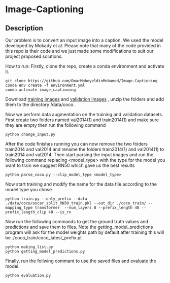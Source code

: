 # Image-Captioning

## Description

Our problem is to convert an input image into a caption. We used the model developed by Mokady et al.
Please note that many of the code provided in this repo is their code and we just made some modifications to suit our project proposed solutions.

How to run:
Firstly, clone the repo, create a conda environment and activate it.
```
git clone https://github.com/OmarMoheyeldinMohamed/Image-Captioning
conda env create -f environment.yml
conda activate image_captioning
```
Download [training images](http://images.cocodataset.org/zips/train2014.zip) and [validation images](http://images.cocodataset.org/zips/val2014.zip) , unzip the folders and add them to the directory /data/coco.

Now we perform data augmentation on the training and validation datasets. First create two folders named val2014(1) and train2014(1) and make sure they are empty then run the following command
```
python change_input.py
```
After the code finishes running you can now remove the two folders train2014 and val2014 and rename the folders train2014(1) and val2014(1) to train2014 and val2014. Then start parsing the input images and run the following command replacing <model_type> with the type for the model you want to train we suggest RN50 which gave us the best results
```
python parse_coco.py --clip_model_type <model_type>
```
Now start training and modify the name for the data file according to the model type you chose
```
python train.py --only_prefix --data ./data/coco/oscar_split_RN50_train.pkl --out_dir ./coco_train/ --mapping_type transformer  --num_layers 8 --prefix_length 40 --prefix_length_clip 40 --is_rn
```
Now run the following commands to get the ground truth values and predictions and save them to files. Note the getting_model_predictions program will ask for the model weights path by default after training this will be ./coco_train/coco_latest_prefix.pt
```
python making_list.py
python getting_model_predictions.py 
```
Finally, run the follwing commant to use the saved files and evaluate the model.
```
python evaluation.py 
```